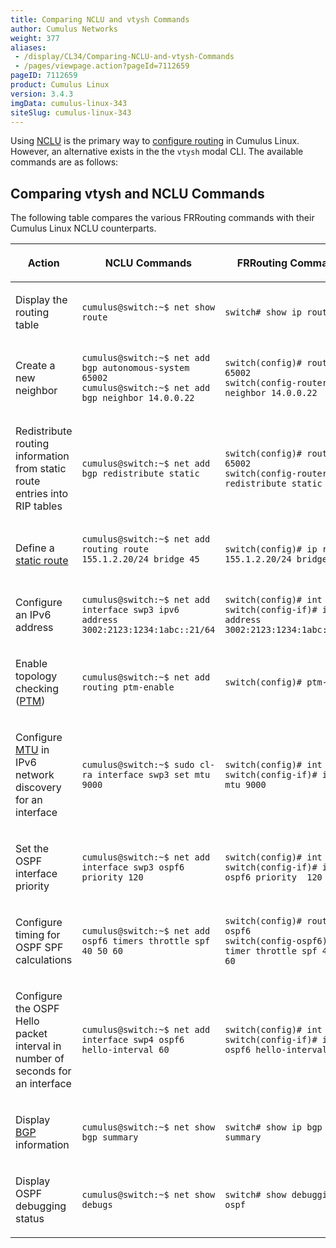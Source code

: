 ```yaml
---
title: Comparing NCLU and vtysh Commands
author: Cumulus Networks
weight: 377
aliases:
 - /display/CL34/Comparing-NCLU-and-vtysh-Commands
 - /pages/viewpage.action?pageId=7112659
pageID: 7112659
product: Cumulus Linux
version: 3.4.3
imgData: cumulus-linux-343
siteSlug: cumulus-linux-343
---
```

Using
[NCLU](/version/cumulus-linux-343/System-Configuration/Network-Command-Line-Utility---NCLU)
is the primary way to [configure
routing](/version/cumulus-linux-343/Layer-Three/Configuring-FRRouting/)
in Cumulus Linux. However, an alternative exists in the the `vtysh`
modal CLI. The available commands are as follows:

## <span>Comparing vtysh and NCLU Commands</span>

The following table compares the various FRRouting commands with their
Cumulus Linux NCLU counterparts.

<table>
<colgroup>
<col style="width: 33%" />
<col style="width: 33%" />
<col style="width: 33%" />
</colgroup>
<thead>
<tr class="header">
<th><p>Action</p></th>
<th><p>NCLU Commands</p></th>
<th><p>FRRouting Commands</p></th>
</tr>
</thead>
<tbody>
<tr class="odd">
<td><p>Display the routing table</p></td>
<td><pre><code>cumulus@switch:~$ net show route</code></pre></td>
<td><pre><code>switch# show ip route</code></pre></td>
</tr>
<tr class="even">
<td><p>Create a new neighbor</p></td>
<td><pre><code>cumulus@switch:~$ net add bgp autonomous-system 65002
cumulus@switch:~$ net add bgp neighbor 14.0.0.22</code></pre></td>
<td><pre><code>switch(config)# router bgp 65002
switch(config-router)# neighbor 14.0.0.22</code></pre></td>
</tr>
<tr class="odd">
<td><p>Redistribute routing information from static route entries into RIP tables</p></td>
<td><pre><code>cumulus@switch:~$ net add bgp redistribute static</code></pre></td>
<td><pre><code>switch(config)# router bgp 65002
switch(config-router)# redistribute static</code></pre></td>
</tr>
<tr class="even">
<td><p>Define a <a href="/version/cumulus-linux-343/Layer-Three/Routing">static route</a></p></td>
<td><pre><code>cumulus@switch:~$ net add routing route 155.1.2.20/24 bridge 45
 </code></pre></td>
<td><pre><code>switch(config)# ip route 155.1.2.20/24 bridge 45</code></pre></td>
</tr>
<tr class="odd">
<td><p>Configure an IPv6 address</p></td>
<td><pre><code>cumulus@switch:~$ net add interface swp3 ipv6 address 3002:2123:1234:1abc::21/64</code></pre></td>
<td><pre><code>switch(config)# int swp3
switch(config-if)# ipv6 address 3002:2123:1234:1abc::21/64</code></pre></td>
</tr>
<tr class="even">
<td><p>Enable topology checking (<a href="/version/cumulus-linux-343/Layer-One-and-Two/Prescriptive-Topology-Manager---PTM">PTM</a>)</p></td>
<td><pre><code>cumulus@switch:~$ net add routing ptm-enable</code></pre></td>
<td><pre><code>switch(config)# ptm-enable</code></pre></td>
</tr>
<tr class="odd">
<td><p>Configure <a href="Layer-1-and-Switch-Port-Attributes.html#src-7112615_Layer1andSwitchPortAttributes-mtu">MTU</a> in IPv6 network discovery for an interface</p></td>
<td><pre><code>cumulus@switch:~$ sudo cl-ra interface swp3 set mtu 9000</code></pre></td>
<td><pre><code>switch(config)# int swp3
switch(config-if)# ipv6 nd mtu 9000</code></pre></td>
</tr>
<tr class="even">
<td><p>Set the OSPF interface priority</p></td>
<td><pre><code>cumulus@switch:~$ net add interface swp3 ospf6 priority 120</code></pre></td>
<td><pre><code>switch(config)# int swp3
switch(config-if)# ip ospf6 priority  120</code></pre></td>
</tr>
<tr class="odd">
<td><p>Configure timing for OSPF SPF calculations</p></td>
<td><pre><code>cumulus@switch:~$ net add ospf6 timers throttle spf 40 50 60</code></pre></td>
<td><pre><code>switch(config)# router ospf6
switch(config-ospf6)# timer throttle spf 40 50 60</code></pre></td>
</tr>
<tr class="even">
<td><p>Configure the OSPF Hello packet interval in number of seconds for an interface</p></td>
<td><pre><code>cumulus@switch:~$ net add interface swp4 ospf6 hello-interval 60</code></pre></td>
<td><pre><code>switch(config)# int swp4
switch(config-if)# ipv6 ospf6 hello-interval  60 </code></pre></td>
</tr>
<tr class="odd">
<td><p>Display <a href="/version/cumulus-linux-343/Layer-Three/Border-Gateway-Protocol---BGP">BGP</a> information</p></td>
<td><pre><code>cumulus@switch:~$ net show bgp summary</code></pre></td>
<td><pre><code>switch# show ip bgp summary</code></pre></td>
</tr>
<tr class="even">
<td><p>Display OSPF debugging status</p></td>
<td><pre><code>cumulus@switch:~$ net show debugs</code></pre></td>
<td><pre><code>switch# show debugging ospf</code></pre></td>
</tr>
</tbody>
</table>

<article id="html-search-results" class="ht-content" style="display: none;">

</article>

<footer id="ht-footer">

</footer>
